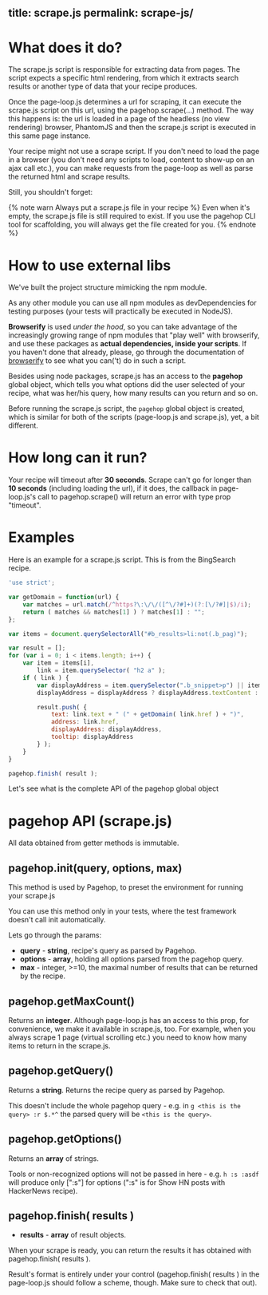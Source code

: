 title: scrape.js
permalink: scrape-js/
---

# What does it do?

The scrape.js script is responsible for extracting data from pages. The script expects a specific html rendering, from which it extracts search results or another type of data that your recipe produces.

Once the page-loop.js determines a url for scraping, it can execute the scrape.js script on this url, using the pagehop.scrape(...) method. The way this happens is: the url is loaded in a page of the headless (no view rendering) browser, PhantomJS and then the scrape.js script is executed in this same page instance.

Your recipe might not use a scrape script. If you don't need to load the page in a browser (you don't need any scripts to load, content to show-up on an ajax call etc.), you can make requests from the page-loop as well as parse the returned html and scrape results.

Still, you shouldn't forget:

{% note warn Always put a scrape.js file in your recipe %}
Even when it's empty, the scrape.js file is still required to exist. If you use the pagehop CLI tool for scaffolding, you will always get the file created for you.
{% endnote %}

# How to use external libs

We've built the project structure mimicking the npm module.

As any other module you can use all npm modules as devDependencies for testing purposes (your tests will practically be executed in NodeJS).

**Browserify** is used *under the hood*, so you can take advantage of the increasingly growing range of npm modules that "play well" with browserify, and use these packages as **actual dependencies, inside your scripts**. If you haven't done that already, please, go through the documentation of [browserify](http://browserify.org/) to see what you can('t) do in such a script.

Besides using node packages, scrape.js has an access to the **pagehop** global object, which tells you what options did the user selected of your recipe, what was her/his query, how many results can you return and so on.

Before running the scrape.js script, the `pagehop` global object is created, which is similar for both of the scripts (page-loop.js and scrape.js), yet, a bit different.

# How long can it run?

Your recipe will timeout after **30 seconds**. Scrape can't go for longer than **10 seconds** (including loading the url), if it does, the callback in page-loop.js's call to pagehop.scrape() will return an error with type prop "timeout".

# Examples

Here is an example for a scrape.js script. This is from the BingSearch recipe.

```javascript
'use strict';

var getDomain = function(url) {
	var matches = url.match(/^https?\:\/\/([^\/?#]+)(?:[\/?#]|$)/i);
	return ( matches && matches[1] ) ? matches[1] : "";
};

var items = document.querySelectorAll("#b_results>li:not(.b_pag)");

var result = [];
for (var i = 0; i < items.length; i++) {
	var item = items[i],
		link = item.querySelector( "h2 a" );
	if ( link ) {
		var displayAddress = item.querySelector(".b_snippet>p") || item.querySelector(".b_caption>p");
		displayAddress = displayAddress ? displayAddress.textContent : link.href;

		result.push( {
			text: link.text + " (" + getDomain( link.href ) + ")",
			address: link.href,
			displayAddress: displayAddress,
			tooltip: displayAddress
		} );
	}
}

pagehop.finish( result );
```

Let's see what is the complete API of the pagehop global object

# pagehop API (scrape.js)

All data obtained from getter methods is immutable.

## pagehop.init(query, options, max)

This method is used by Pagehop, to preset the environment for running your scrape.js

You can use this method only in your tests, where the test framework doesn't call init automatically.

Lets go through the params:
- **query** - **string**, recipe's query as parsed by Pagehop.
- **options** - **array**, holding all options parsed from the pagehop query.
- **max** - integer, >=10, the maximal number of results that can be returned by the recipe.

## pagehop.getMaxCount()

Returns an **integer**. Although page-loop.js has an access to this prop, for convenience, we make it available in scrape.js, too. For example, when you always scrape 1 page (virtual scrolling etc.) you need to know how many items to return in the scrape.js.

## pagehop.getQuery()

Returns a **string**. Returns the recipe query as parsed by Pagehop.

This doesn't include the whole pagehop query - e.g. in `g <this is the query> :r $.*^` the parsed query will be `<this is the query>`.

## pagehop.getOptions()

Returns an **array** of strings.

Tools or non-recognized options will not be passed in here - e.g. `h :s :asdf` will produce only [":s"] for options (":s" is for Show HN posts with HackerNews recipe).

## pagehop.finish( results )

- **results** - **array** of result objects.

When your scrape is ready, you can return the results it has obtained with pagehop.finish( results ).

Result's format is entirely under your control (pagehop.finish( results ) in the page-loop.js should follow a scheme, though. Make sure to check that out).